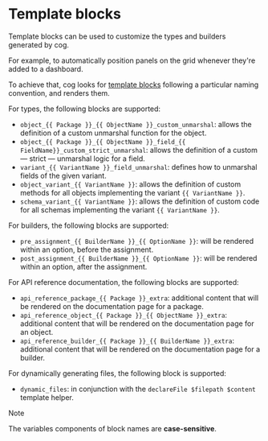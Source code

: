 # Template blocks

Template blocks can be used to customize the types and builders generated by cog.

For example, to automatically position panels on the grid whenever they're added to a dashboard.

To achieve that, cog looks for [template blocks](https://pkg.go.dev/text/template#example-Template-Block) following
a particular naming convention, and renders them.

For types, the following blocks are supported:

* `object_{{ Package }}_{{ ObjectName }}_custom_unmarshal`: allows the definition of a custom unmarshal function for the object.
* `object_{{ Package }}_{{ ObjectName }}_field_{{ FieldName}}_custom_strict_unmarshal`: allows the definition of a custom — strict — unmarshal logic for a field.
* `variant_{{ VariantName }}_field_unmarshal`: defines how to unmarshal fields of the given variant.
* `object_variant_{{ VariantName }}`: allows the definition of custom methods for all objects implementing the variant `{{ VariantName }}`.
* `schema_variant_{{ VariantName }}`: allows the definition of custom code for all schemas implementing the variant `{{ VariantName }}`.

For builders, the following blocks are supported:

* `pre_assignment_{{ BuilderName }}_{{ OptionName }}`: will be rendered within an option, before the assignment.
* `post_assignment_{{ BuilderName }}_{{ OptionName }}`: will be rendered within an option, after the assignment.

For API reference documentation, the following blocks are supported:

* `api_reference_package_{{ Package }}_extra`: additional content that will be rendered on the documentation page for a package.
* `api_reference_object_{{ Package }}_{{ ObjectName }}_extra`: additional content that will be rendered on the documentation page for an object.
* `api_reference_builder_{{ Package }}_{{ BuilderName }}_extra`: additional content that will be rendered on the documentation page for a builder.

For dynamically generating files, the following block is supported:
* `dynamic_files`: in conjunction with the `declareFile $filepath $content` template helper.

> [!NOTE]
> The variables components of block names are **case-sensitive**.
